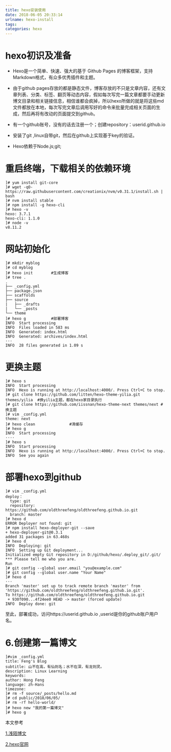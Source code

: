 ```yaml
---
title: hexo安装使用
date: 2018-06-05 20:33:14
urlname: hexo-install
tags: 
categories: hexo 
---
```

# hexo初识及准备

- Hexo是一个简单、快速、强大的基于 Github Pages 的博客框架，支持Markdown格式，有众多优秀插件和主题。 

- 由于github pages存放的都是静态文件，博客存放的不只是文章内容，还有文章列表、分类、标签、翻页等动态内容，假如每次写完一篇文章都要手动更新博文目录和相关链接信息，相信谁都会疯掉，所以hexo所做的就是将这些md文件都放在本地，每次写完文章后调用写好的命令来批量完成相关页面的生成，然后再将有改动的页面提交到github。 

- 有一个github账号，没有的话去注册一个；创建repository：userid.github.io

- 安装了git ,linux自带git，然后在github上实现基于key的验证。

- Hexo依赖于Node.js;git;

# 重启终端，下载相关的依赖环境

```
]# yum install git-core 
]# wget -qO- https://raw.githubusercontent.com/creationix/nvm/v0.31.1/install.sh | bash
]# nvm install stable
]# npm install -g hexo-cli
]# hexo -v
hexo: 3.7.1
hexo-cli: 1.1.0
]# node -v
v8.11.2

```

# 网站初始化

```
]# mkdir myblog
]# cd myblog
]# hexo init 		#生成博客
]# tree .
.
├── _config.yml
├── package.json
├── scaffolds
├── source
|   ├── _drafts
|   └── _posts
└── theme
]# hexo g			#部署博客
INFO  Start processing
INFO  Files loaded in 583 ms
INFO  Generated: index.html
INFO  Generated: archives/index.html
···
INFO  28 files generated in 1.09 s
```
# 更换主题

```
]# hexo s
INFO  Start processing
INFO  Hexo is running at http://localhost:4000/. Press Ctrl+C to stop.
]# git clone https://github.com/litten/hexo-theme-yilia.git themes/yilia  #换yilia主题，都在hexo家目录执行
]# git clone https://github.com/iissnan/hexo-theme-next themes/next #换主题
]# vim _config.yml
theme: next
]# hexo clean				#清缓存
]# hexo g
INFO  Start processing
····
]# hexo s
INFO  Start processing
INFO  Hexo is running at http://localhost:4000/. Press Ctrl+C to stop.
INFO  See you again
```
# 部署hexo到github

```
]# vim _config.yml
deploy：
  type: git
  repository: https://github.com/oldthreefeng/oldthreefeng.github.io.git
  branch: master
]# hexo d
ERROR Deployer not found: git
]# npm install hexo-deployer-git --save
+ hexo-deployer-git@0.3.1
added 31 packages in 63.468s
]# hexo d
INFO  Deploying: git
INFO  Setting up Git deployment...
Initialized empty Git repository in D:/github/hexo/.deploy_git/.git/
*** Please tell me who you are.
Run
]# git config --global user.email "you@example.com"
]# git config --global user.name "Your Name"
]# hexo d
···
Branch 'master' set up to track remote branch 'master' from 'https://github.com/oldthreefeng/oldthreefeng.github.io.git'.
To https://github.com/oldthreefeng/oldthreefeng.github.io.git
 + 930f090...4f24ee0 HEAD -> master (forced update)
INFO  Deploy done: git
```

至此，部署成功，访问https://userid.github.io  ,userid是你的github账户用户名。 

# 6.创建第一篇博文
```
]#vim _config.yml
title: Feng's Blog
subtitle: 山不在高，有仙则名；水不在深，有龙则灵。
description: Linux Learning
keywords:
author: Hong Feng
language: zh-Hans
timezone:
]# rm -f source/_posts/hello.md
]# cd public/2018/06/05/
]# rm -rf hello-world/
]# hexo new "我的第一篇博文"
]# hexo g
```

本文参考

[1.浅陌博文](https://baoyuzhang.github.io/2017/05/12/%E3%80%90Hexo%E6%90%AD%E5%BB%BA%E7%8B%AC%E7%AB%8B%E5%8D%9A%E5%AE%A2%E5%85%A8%E7%BA%AA%E5%BD%95%E3%80%91%EF%BC%88%E4%B8%89%EF%BC%89%E4%BD%BF%E7%94%A8Hexo%E6%90%AD%E5%BB%BA%E5%8D%9A%E5%AE%A2/)

[2.hexo官网](https://hexo.io/zh-cn/)

​	
